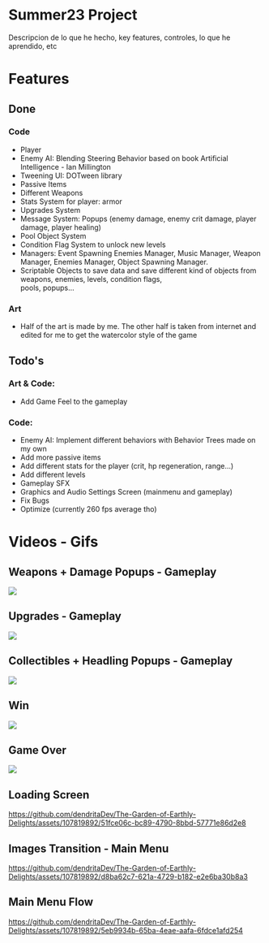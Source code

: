 # Summer23 Project
Descripcion de lo que he hecho, key features, controles, lo que he aprendido, etc

# Features
## Done
### Code
 - Player
 - Enemy AI: Blending Steering Behavior based on book Artificial Intelligence - Ian Millington
 - Tweening UI: DOTween library
 - Passive Items
 - Different Weapons
 - Stats System for player: armor
 - Upgrades System
 - Message System: Popups (enemy damage, enemy crit damage, player damage, player healing)
 - Pool Object System
 - Condition Flag System to unlock new levels
 - Managers: Event Spawning Enemies Manager, Music Manager, Weapon Manager, Enemies Manager, Object Spawning Manager.
 - Scriptable Objects to save data and save different kind of objects from weapons, enemies, levels, condition flags,     
   pools, popups...

### Art
  - Half of the art is made by me. The other half is taken from internet and edited for me to get the watercolor style of       the game

## Todo's
### Art & Code:
  - Add Game Feel to the gameplay
    
### Code:
  - Enemy AI: Implement different behaviors with Behavior Trees made on my own
  - Add more passive items
  - Add different stats for the player (crit, hp regeneration, range...)
  - Add different levels
  - Gameplay SFX
  - Graphics and Audio Settings Screen (mainmenu and gameplay)
  - Fix Bugs
  - Optimize (currently 260 fps average tho)

# Videos - Gifs
## Weapons + Damage Popups - Gameplay
![](https://github.com/dendritaDev/The-Garden-of-Earthly-Delights/blob/main/Weapons.gif)

## Upgrades - Gameplay
![](https://github.com/dendritaDev/The-Garden-of-Earthly-Delights/blob/main/Upgrades.gif)

## Collectibles + Headling Popups - Gameplay
![](https://github.com/dendritaDev/The-Garden-of-Earthly-Delights/blob/main/Collectibles.gif)

## Win
![](https://github.com/dendritaDev/The-Garden-of-Earthly-Delights/blob/main/Win.gif)

## Game Over
![](https://github.com/dendritaDev/The-Garden-of-Earthly-Delights/blob/main/Game%20Over.gif)

## Loading Screen
https://github.com/dendritaDev/The-Garden-of-Earthly-Delights/assets/107819892/51fce06c-bc89-4790-8bbd-57771e86d2e8

## Images Transition - Main Menu
https://github.com/dendritaDev/The-Garden-of-Earthly-Delights/assets/107819892/d8ba62c7-621a-4729-b182-e2e6ba30b8a3

## Main Menu Flow
https://github.com/dendritaDev/The-Garden-of-Earthly-Delights/assets/107819892/5eb9934b-65ba-4eae-aafa-6fdce1afd254

